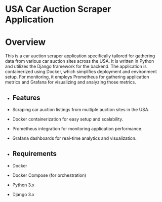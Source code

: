 # USA Car Auction Scraper Application

# Overview
This is a car auction scraper application specifically tailored for gathering data from various car auction sites across the USA. It is written in Python and utilizes the Django framework for the backend.
The application is containerized using Docker, which simplifies deployment and environment setup. For monitoring, it employs Prometheus for gathering application metrics and Grafana for visualizing and analyzing those metrics.

- ## Features
- Scraping car auction listings from multiple auction sites in the USA.
- Docker containerization for easy setup and scalability.
- Prometheus integration for monitoring application performance.
- Grafana dashboards for real-time analytics and visualization.

- ## Requirements
- Docker
- Docker Compose (for orchestration)
- Python 3.x
- Django 3.x
